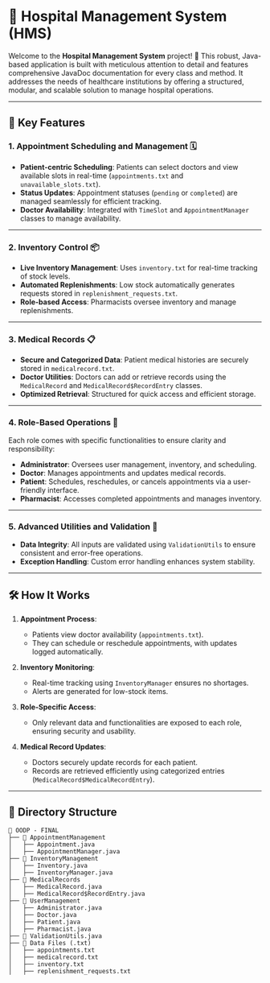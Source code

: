 # 🏥 Hospital Management System (HMS)

Welcome to the **Hospital Management System** project! 🎉 This robust, Java-based application is built with meticulous attention to detail and features comprehensive JavaDoc documentation for every class and method. It addresses the needs of healthcare institutions by offering a structured, modular, and scalable solution to manage hospital operations.

---

## 🌟 Key Features

### 1. **Appointment Scheduling and Management** 🗓️
- **Patient-centric Scheduling**: Patients can select doctors and view available slots in real-time (`appointments.txt` and `unavailable_slots.txt`).
- **Status Updates**: Appointment statuses (`pending` or `completed`) are managed seamlessly for efficient tracking.
- **Doctor Availability**: Integrated with `TimeSlot` and `AppointmentManager` classes to manage availability.

---

### 2. **Inventory Control** 📦
- **Live Inventory Management**: Uses `inventory.txt` for real-time tracking of stock levels.
- **Automated Replenishments**: Low stock automatically generates requests stored in `replenishment_requests.txt`.
- **Role-based Access**: Pharmacists oversee inventory and manage replenishments.

---

### 3. **Medical Records** 📋
- **Secure and Categorized Data**: Patient medical histories are securely stored in `medicalrecord.txt`.
- **Doctor Utilities**: Doctors can add or retrieve records using the `MedicalRecord` and `MedicalRecord$RecordEntry` classes.
- **Optimized Retrieval**: Structured for quick access and efficient storage.

---

### 4. **Role-Based Operations** 👥
Each role comes with specific functionalities to ensure clarity and responsibility:
- **Administrator**: Oversees user management, inventory, and scheduling.
- **Doctor**: Manages appointments and updates medical records.
- **Patient**: Schedules, reschedules, or cancels appointments via a user-friendly interface.
- **Pharmacist**: Accesses completed appointments and manages inventory.

---

### 5. **Advanced Utilities and Validation** 🔧
- **Data Integrity**: All inputs are validated using `ValidationUtils` to ensure consistent and error-free operations.
- **Exception Handling**: Custom error handling enhances system stability.

---

## 🛠️ How It Works

1. **Appointment Process**:
   - Patients view doctor availability (`appointments.txt`).
   - They can schedule or reschedule appointments, with updates logged automatically.
   
2. **Inventory Monitoring**:
   - Real-time tracking using `InventoryManager` ensures no shortages.
   - Alerts are generated for low-stock items.

3. **Role-Specific Access**:
   - Only relevant data and functionalities are exposed to each role, ensuring security and usability.

4. **Medical Record Updates**:
   - Doctors securely update records for each patient.
   - Records are retrieved efficiently using categorized entries (`MedicalRecord$MedicalRecordEntry`).

---

## 📂 Directory Structure

```plaintext
📂 OODP - FINAL
├── 📁 AppointmentManagement
│   ├── Appointment.java
│   ├── AppointmentManager.java
├── 📁 InventoryManagement
│   ├── Inventory.java
│   ├── InventoryManager.java
├── 📁 MedicalRecords
│   ├── MedicalRecord.java
│   ├── MedicalRecord$RecordEntry.java
├── 📁 UserManagement
│   ├── Administrator.java
│   ├── Doctor.java
│   ├── Patient.java
│   ├── Pharmacist.java
├── 📄 ValidationUtils.java
├── 📂 Data Files (.txt)
│   ├── appointments.txt
│   ├── medicalrecord.txt
│   ├── inventory.txt
│   ├── replenishment_requests.txt
